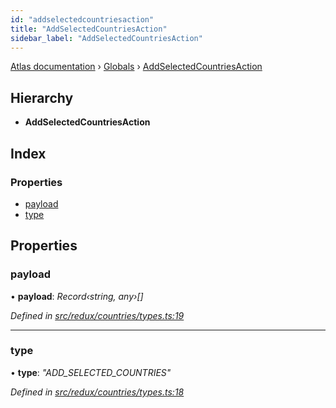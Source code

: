 ```yaml
---
id: "addselectedcountriesaction"
title: "AddSelectedCountriesAction"
sidebar_label: "AddSelectedCountriesAction"
---
```


[Atlas documentation](../index.md) › [Globals](../globals.md) › [AddSelectedCountriesAction](addselectedcountriesaction.md)

## Hierarchy

* **AddSelectedCountriesAction**

## Index

### Properties

* [payload](addselectedcountriesaction.md#payload)
* [type](addselectedcountriesaction.md#type)

## Properties

###  payload

• **payload**: *Record‹string, any›[]*

*Defined in [src/redux/countries/types.ts:19](https://github.com/chronark/atlas/blob/3be8226/src/redux/countries/types.ts#L19)*

___

###  type

• **type**: *"ADD_SELECTED_COUNTRIES"*

*Defined in [src/redux/countries/types.ts:18](https://github.com/chronark/atlas/blob/3be8226/src/redux/countries/types.ts#L18)*
